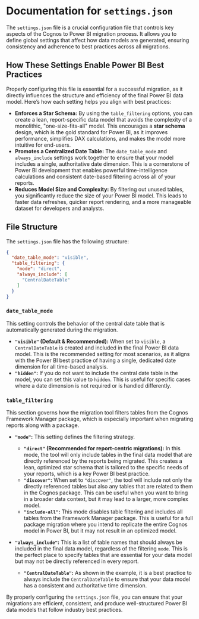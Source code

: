 # Documentation for `settings.json`

The `settings.json` file is a crucial configuration file that controls key aspects of the Cognos to Power BI migration process. It allows you to define global settings that affect how data models are generated, ensuring consistency and adherence to best practices across all migrations.

## How These Settings Enable Power BI Best Practices

Properly configuring this file is essential for a successful migration, as it directly influences the structure and efficiency of the final Power BI data model. Here’s how each setting helps you align with best practices:

-   **Enforces a Star Schema:** By using the `table_filtering` options, you can create a lean, report-specific data model that avoids the complexity of a monolithic, "one-size-fits-all" model. This encourages a **star schema** design, which is the gold standard for Power BI, as it improves performance, simplifies DAX calculations, and makes the model more intuitive for end-users.
-   **Promotes a Centralized Date Table:** The `date_table_mode` and `always_include` settings work together to ensure that your model includes a single, authoritative date dimension. This is a cornerstone of Power BI development that enables powerful time-intelligence calculations and consistent date-based filtering across all of your reports.
-   **Reduces Model Size and Complexity:** By filtering out unused tables, you significantly reduce the size of your Power BI model. This leads to faster data refreshes, quicker report rendering, and a more manageable dataset for developers and analysts.

## File Structure

The `settings.json` file has the following structure:

```json
{
  "date_table_mode": "visible",
  "table_filtering": {
    "mode": "direct",
    "always_include": [
      "CentralDateTable"
    ]
  }
}
```

### `date_table_mode`

This setting controls the behavior of the central date table that is automatically generated during the migration.

-   **`"visible"` (Default & Recommended):** When set to `visible`, a `CentralDateTable` is created and included in the final Power BI data model. This is the recommended setting for most scenarios, as it aligns with the Power BI best practice of having a single, dedicated date dimension for all time-based analysis.
-   **`"hidden"`:** If you do not want to include the central date table in the model, you can set this value to `hidden`. This is useful for specific cases where a date dimension is not required or is handled differently.

### `table_filtering`

This section governs how the migration tool filters tables from the Cognos Framework Manager package, which is especially important when migrating reports along with a package.

-   **`"mode"`:** This setting defines the filtering strategy.
    -   **`"direct"` (Recommended for report-centric migrations):** In this mode, the tool will only include tables in the final data model that are directly referenced by the reports being migrated. This creates a lean, optimized star schema that is tailored to the specific needs of your reports, which is a key Power BI best practice.
    -   **`"discover"`:** When set to `"discover"`, the tool will include not only the directly referenced tables but also any tables that are related to them in the Cognos package. This can be useful when you want to bring in a broader data context, but it may lead to a larger, more complex model.
    -   **`"include-all"`:** This mode disables table filtering and includes all tables from the Framework Manager package. This is useful for a full package migration where you intend to replicate the entire Cognos model in Power BI, but it may not result in an optimized model.

-   **`"always_include"`:** This is a list of table names that should always be included in the final data model, regardless of the filtering `mode`. This is the perfect place to specify tables that are essential for your data model but may not be directly referenced in every report.
    -   **`"CentralDateTable"`:** As shown in the example, it is a best practice to always include the `CentralDateTable` to ensure that your data model has a consistent and authoritative time dimension.

By properly configuring the `settings.json` file, you can ensure that your migrations are efficient, consistent, and produce well-structured Power BI data models that follow industry best practices. 